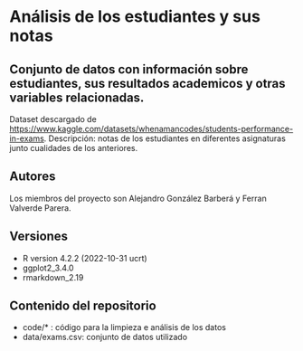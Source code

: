 # Análisis de los estudiantes y sus notas
## Conjunto de datos con información sobre estudiantes, sus resultados academicos y otras variables relacionadas.
Dataset descargado de https://www.kaggle.com/datasets/whenamancodes/students-performance-in-exams.
Descripción: notas de los estudiantes en diferentes asignaturas junto cualidades de los anteriores.
## Autores
Los miembros del proyecto son Alejandro González Barberá y Ferran Valverde Parera.
## Versiones
- R version 4.2.2 (2022-10-31 ucrt)
- ggplot2_3.4.0
- rmarkdown_2.19

## Contenido del repositorio
- code/* : código para la limpieza e análisis de los datos
- data/exams.csv: conjunto de datos utilizado

